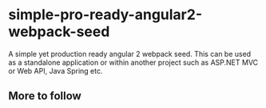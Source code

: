 # simple-pro-ready-angular2-webpack-seed
A simple yet production ready angular 2 webpack seed.
This can be used as a standalone application or within another project such as ASP.NET MVC or Web API, Java Spring etc.

## More to follow


